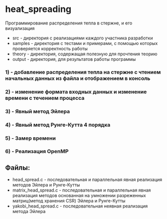 # heat_spreading
Программирование распределения тепла в стержне, и его визуализация

- src - директория с реализациями каждого участника разработки
- samples - директория с тестами и примерами, с помощью которых проверяется корректность работы
- theory - директория, содержащая полезную для прочтения теорию 
- output - директория, для результатов работы программы


### 1) - добавление распределения тепла на стержне с чтением начальных данных из файла и отображением в консоль
### 2) - изменение формата входных данных и изменение времени с течением процесса
### 3) - Явный метод Эйлера
### 4) - Явный метод Рунге-Кутта 4 порядка
### 5) - Замер времени
### 6) - Реализация OpenMP

## Файлы:
- head_spread.c - последовательная и параллельная явная реализация методов Эйлера и Рунге-Кутты
- matrix_head_spread.c - последовательная и параллельная явная реализация методов основанная на умножении разреженных матриц(метод хранения CSR) Эйлера и Рунге-Кутты
- yakobi_head_spread.c - последовательная неявная реализация метода Эйлера